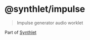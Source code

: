 # @synthlet/impulse

> Impulse generator audio worklet

Part of [Synthlet](https://github.com/danigb/synthlet)
